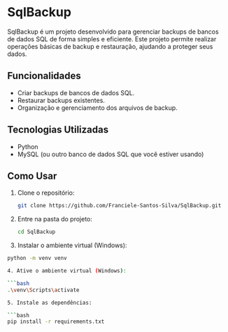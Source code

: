 # SqlBackup

SqlBackup é um projeto desenvolvido para gerenciar backups de bancos de dados SQL de forma simples e eficiente. Este projeto permite realizar operações básicas de backup e restauração, ajudando a proteger seus dados.

## Funcionalidades

- Criar backups de bancos de dados SQL.
- Restaurar backups existentes.
- Organização e gerenciamento dos arquivos de backup.

## Tecnologias Utilizadas

- Python
- MySQL (ou outro banco de dados SQL que você estiver usando)

## Como Usar

1. Clone o repositório:

   ```bash
   git clone https://github.com/Franciele-Santos-Silva/SqlBackup.git

2. Entre na pasta do projeto:

   ```bash
   cd SqlBackup

3. Instalar o ambiente virtual (Windows):

  ```bash
  python -m venv venv

4. Ative o ambiente virtual (Windows):

  ```bash
  .\venv\Scripts\activate

5. Instale as dependências:

  ```bash
  pip install -r requirements.txt
